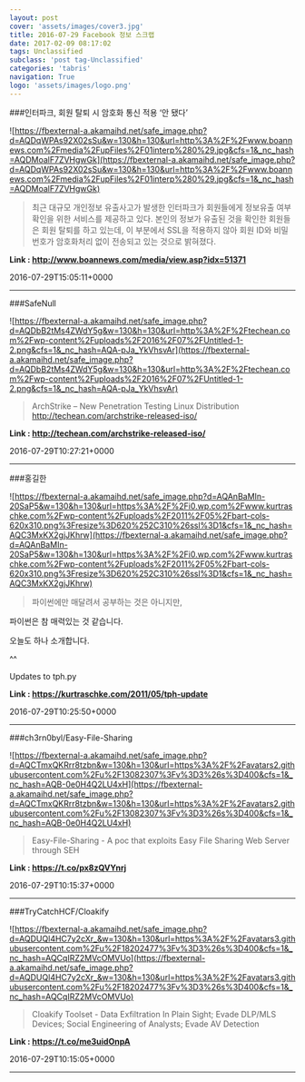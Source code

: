 ```yaml
---
layout: post
cover: 'assets/images/cover3.jpg'
title: 2016-07-29 Facebook 정보 스크랩
date: 2017-02-09 08:17:02
tags: Unclassified
subclass: 'post tag-Unclassified'
categories: 'tabris'
navigation: True
logo: 'assets/images/logo.png'
---
```


###인터파크, 회원 탈퇴 시 암호화 통신 적용 ‘안 됐다’

![https://fbexternal-a.akamaihd.net/safe_image.php?d=AQDqWPAs92X02sSu&w=130&h=130&url=http%3A%2F%2Fwww.boannews.com%2Fmedia%2FupFiles%2F01interp%280%29.jpg&cfs=1&_nc_hash=AQDMoalF7ZVHgwGk](https://fbexternal-a.akamaihd.net/safe_image.php?d=AQDqWPAs92X02sSu&w=130&h=130&url=http%3A%2F%2Fwww.boannews.com%2Fmedia%2FupFiles%2F01interp%280%29.jpg&cfs=1&_nc_hash=AQDMoalF7ZVHgwGk)

>최근 대규모 개인정보 유출사고가 발생한 인터파크가 회원들에게 정보유출 여부 확인을 위한 서비스를 제공하고 있다. 본인의 정보가 유출된 것을 확인한 회원들은 회원 탈퇴를 하고 있는데, 이 부분에서 SSL을 적용하지 않아 회원 ID와 비밀번호가 암호화처리 없이 전송되고 있는 것으로 밝혀졌다.

**Link : <http://www.boannews.com/media/view.asp?idx=51371>**

2016-07-29T15:05:11+0000

---

###SafeNull

![https://fbexternal-a.akamaihd.net/safe_image.php?d=AQDbB2tMs4ZWdY5g&w=130&h=130&url=http%3A%2F%2Ftechean.com%2Fwp-content%2Fuploads%2F2016%2F07%2FUntitled-1-2.png&cfs=1&_nc_hash=AQA-pJa_YkVhsvAr](https://fbexternal-a.akamaihd.net/safe_image.php?d=AQDbB2tMs4ZWdY5g&w=130&h=130&url=http%3A%2F%2Ftechean.com%2Fwp-content%2Fuploads%2F2016%2F07%2FUntitled-1-2.png&cfs=1&_nc_hash=AQA-pJa_YkVhsvAr)

>ArchStrike – New Penetration Testing Linux Distribution
http://techean.com/archstrike-released-iso/

**Link : <http://techean.com/archstrike-released-iso/>**

2016-07-29T10:27:21+0000

---

###홍길한

![https://fbexternal-a.akamaihd.net/safe_image.php?d=AQAnBaMIn-20SaP5&w=130&h=130&url=https%3A%2F%2Fi0.wp.com%2Fwww.kurtraschke.com%2Fwp-content%2Fuploads%2F2011%2F05%2Fbart-cols-620x310.png%3Fresize%3D620%252C310%26ssl%3D1&cfs=1&_nc_hash=AQC3MxKX2gjJKhrw](https://fbexternal-a.akamaihd.net/safe_image.php?d=AQAnBaMIn-20SaP5&w=130&h=130&url=https%3A%2F%2Fi0.wp.com%2Fwww.kurtraschke.com%2Fwp-content%2Fuploads%2F2011%2F05%2Fbart-cols-620x310.png%3Fresize%3D620%252C310%26ssl%3D1&cfs=1&_nc_hash=AQC3MxKX2gjJKhrw)

>파이썬에만 매달려서 공부하는 것은 
아니지만,

파이썬은 참 매력있는 것 같습니다.

오늘도 하나 소개합니다.

^^

Updates to tph.py



**Link : <https://kurtraschke.com/2011/05/tph-update>**

2016-07-29T10:25:50+0000

---

###ch3rn0byl/Easy-File-Sharing

![https://fbexternal-a.akamaihd.net/safe_image.php?d=AQCTmxQKRrr8tzbn&w=130&h=130&url=https%3A%2F%2Favatars2.githubusercontent.com%2Fu%2F13082307%3Fv%3D3%26s%3D400&cfs=1&_nc_hash=AQB-0e0H4Q2LU4xH](https://fbexternal-a.akamaihd.net/safe_image.php?d=AQCTmxQKRrr8tzbn&w=130&h=130&url=https%3A%2F%2Favatars2.githubusercontent.com%2Fu%2F13082307%3Fv%3D3%26s%3D400&cfs=1&_nc_hash=AQB-0e0H4Q2LU4xH)

>Easy-File-Sharing - A poc that exploits Easy File Sharing Web Server through SEH

**Link : <https://t.co/px8zQVYnrj>**

2016-07-29T10:15:37+0000

---

###TryCatchHCF/Cloakify

![https://fbexternal-a.akamaihd.net/safe_image.php?d=AQDUQl4HC7y2cXr_&w=130&h=130&url=https%3A%2F%2Favatars3.githubusercontent.com%2Fu%2F18202477%3Fv%3D3%26s%3D400&cfs=1&_nc_hash=AQCqIRZ2MVcOMVUo](https://fbexternal-a.akamaihd.net/safe_image.php?d=AQDUQl4HC7y2cXr_&w=130&h=130&url=https%3A%2F%2Favatars3.githubusercontent.com%2Fu%2F18202477%3Fv%3D3%26s%3D400&cfs=1&_nc_hash=AQCqIRZ2MVcOMVUo)

>Cloakify Toolset - Data Exfiltration In Plain Sight; Evade DLP/MLS Devices; Social Engineering of Analysts; Evade AV Detection

**Link : <https://t.co/me3uidOnpA>**

2016-07-29T10:15:05+0000

---

